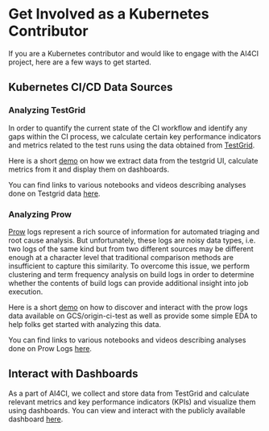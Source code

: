 # Get Involved as a Kubernetes Contributor

If you are a Kubernetes contributor and would like to engage with the AI4CI project, here are a few ways to get started.

## Kubernetes CI/CD Data Sources

### Analyzing TestGrid

In order to quantify the current state of the CI workflow and identify any gaps within the CI process, we calculate certain key performance indicators and metrics related to the test runs using the data obtained from [TestGrid](https://testgrid.k8s.io/).

Here is a short [demo](https://youtu.be/4Mlg2qijEgQ) on how we extract data from the testgrid UI, calculate metrics from it and display them on dashboards.

You can find links to various notebooks and videos describing analyses done on Testgrid data [here](content.md#testgrid).

### Analyzing Prow

[Prow](https://prow.k8s.io/) logs represent a rich source of information for automated triaging and root cause analysis. But unfortunately, these logs are noisy data types, i.e. two logs of the same kind but from two different sources may be different enough at a character level that traditional comparison methods are insufficient to capture this similarity. To overcome this issue, we perform clustering and term frequency analysis on build logs in order to determine whether the contents of build logs can provide additional insight into job execution.

Here is a short [demo](https://youtu.be/JjFWFaMfUJA) on how to discover and interact with the prow logs data available on GCS/origin-ci-test as well as provide some simple EDA to help folks get started with analyzing this data.

You can find links to various notebooks and videos describing analyses done on Prow Logs [here](content.md#prowgcs-artifacts).

## Interact with Dashboards

As a part of AI4CI, we collect and store data from TestGrid and calculate relevant metrics and key performance indicators (KPIs) and visualize them using dashboards. You can view and interact with the publicly available dashboard [here](https://superset.apps.devconfus2021.aws.operate-first.cloud/superset/dashboard/ocp-ci-kpi-dashboard/).
